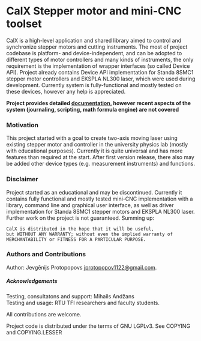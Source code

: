 # CalX Stepper motor and mini-CNC toolset

CalX is a high-level application and shared library aimed to control and synchronize stepper motors and cutting instruments. The most of project codebase is platform- and device-independent, and can be adopted to different types of motor controllers and many kinds of instruments, the only requirement is the implementation of wrapper interfaces (so called Device API). Project already contains Device API implementation for Standa 8SMC1 stepper motor controllers and EKSPLA NL300 laser, which were used during development. Currently system is fully-functional and mostly tested on these devices, however any help is appreciated.

**Project provides detailed [documentation](docs/README.md), however recent aspects of the system (journaling, scripting, math formula engine) are not covered**


### Motivation
This project started with a goal to create two-axis moving laser using existing stepper motor and controller in the university physics lab (mostly with educational purposes). Currently it is quite universal and has more features than required at the start. After first version release, there also may be added other device types (e.g. measurement instruments) and functions.

### Disclaimer
Project started as an educational and may be discontinued. Currently it contains fully functional and mostly tested mini-CNC implementation with a library, command line and graphical user interface, as well as driver implementation for Standa 8SMC1 stepper motors and EKSPLA NL300 laser. Further work on the project is not guaranteed. Summing up:
```
CalX is distributed in the hope that it will be useful,
but WITHOUT ANY WARRANTY; without even the implied warranty of
MERCHANTABILITY or FITNESS FOR A PARTICULAR PURPOSE.
```


### Authors and Contributions
Author: Jevgēnijs Protopopovs <jprotopopov1122@gmail.com>.

##### Acknowledgements
Testing, consultatons and support: Mihails Andžans \
Testing and usage: RTU TFI researchers and faculty students.

All contributions are welcome.

Project code is distributed under the terms of GNU LGPLv3. See COPYING and COPYING.LESSER

